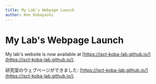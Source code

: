 ```yaml
---
title: My Lab's Webpage Launch
author: Ken Kobayashi
---
```


# My Lab's Webpage Launch

My lab's website is now available at [https://isct-koba-lab.github.io/](https://isct-koba-lab.github.io/).

研究室のウェブページができました: [https://isct-koba-lab.github.io/](https://isct-koba-lab.github.io/).
